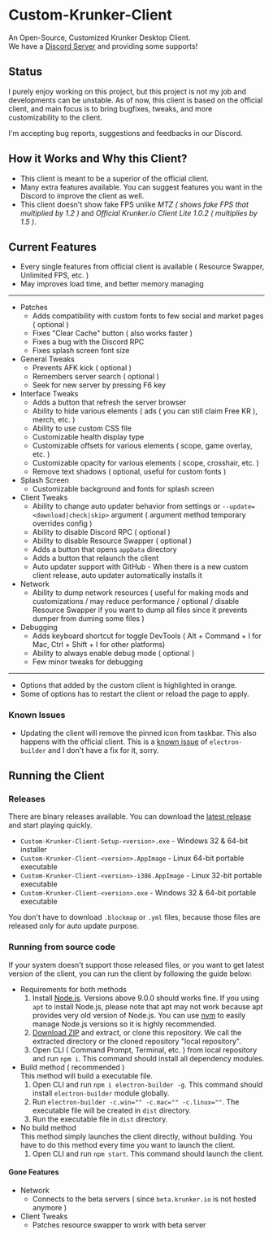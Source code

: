 # Custom-Krunker-Client
An Open-Source, Customized Krunker Desktop Client.  
We have a [Discord Server](https://discord.gg/XmcW7ny) and providing some supports!

## Status
I purely enjoy working on this project, but this project is not my job and developments can be unstable.
As of now, this client is based on the official client, and main focus is to bring bugfixes, tweaks, and more customizability to the client.

I'm accepting bug reports, suggestions and feedbacks in our Discord.

## How it Works and Why this Client?
- This client is meant to be a superior of the official client.
- Many extra features available. You can suggest features you want in the Discord to improve the client as well.
- This client doesn't show fake FPS unlike _MTZ ( shows fake FPS that multiplied by 1.2 )_ and _Official Krunker.io Client Lite 1.0.2 ( multiplies by 1.5 )_.

## Current Features
- Every single features from official client is available ( Resource Swapper, Unlimited FPS, etc. )
- May improves load time, and better memory managing 
---
- Patches
	- Adds compatibility with custom fonts to few social and market pages ( optional )
	- Fixes "Clear Cache" button ( also works faster )
	- Fixes a bug with the Discord RPC
	- Fixes splash screen font size
- General Tweaks
	- Prevents AFK kick ( optional )
	- Remembers server search ( optional )
	- Seek for new server by pressing F6 key
- Interface Tweaks
	- Adds a button that refresh the server browser
	- Ability to hide various elements ( ads ( you can still claim Free KR ), merch, etc. )
	- Ability to use custom CSS file
	- Customizable health display type
	- Customizable offsets for various elements ( scope, game overlay, etc. )
	- Customizable opacity for various elements ( scope, crosshair, etc. )
	- Remove text shadows ( optional, useful for custom fonts )
- Splash Screen
	- Customizable background and fonts for splash screen
- Client Tweaks
	- Ability to change auto updater behavior from settings or `--update=<download|check|skip>` argument ( argument method temporary overrides config )
	- Ability to disable Discord RPC ( optional )
	- Ability to disable Resource Swapper ( optional )
	- Adds a button that opens `appData` directory
	- Adds a button that relaunch the client
	- Auto updater support with GitHub - When there is a new custom client release, auto updater automatically installs it
- Network
	- Ability to dump network resources ( useful for making mods and customizations / may reduce performance / optional / disable Resource Swapper if you want to dump all files since it prevents dumper from duming some files )
- Debugging
	- Adds keyboard shortcut for toggle DevTools ( Alt + Command + I for Mac, Ctrl + Shift + I for other platforms)
	- Ability to always enable debug mode ( optional )
	- Few minor tweaks for debugging
---
- Options that added by the custom client is highlighted in orange.
- Some of options has to restart the client or reload the page to apply.

### Known Issues
- Updating the client will remove the pinned icon from taskbar. This also happens with the official client. This is a [known issue](https://github.com/electron-userland/electron-builder/issues/2514) of `electron-builder` and I don't have a fix for it, sorry.

## Running the Client

### Releases
There are binary releases available. You can download the [latest release](https://github.com/Mixaz017/Custom-Krunker-Client/releases/latest) and start playing quickly.
- `Custom-Krunker-Client-Setup-<version>.exe` - Windows 32 & 64-bit installer
- `Custom-Krunker-Client-<version>.AppImage` - Linux 64-bit portable executable
- `Custom-Krunker-Client-<version>-i386.AppImage` - Linux 32-bit portable executable
- `Custom-Krunker-Client-<version>.exe` - Windows 32 & 64-bit portable executable

You don't have to download `.blockmap` or `.yml` files, because those files are released only for auto update purpose.

### Running from source code
If your system doesn't support those released files, or you want to get latest version of the client, you can run the client by following the guide below: 
- Requirements for both methods
	1. Install [Node.js](https://nodejs.org/en/download/). Versions above 9.0.0 should works fine. If you using `apt` to install Node.js, please note that apt may not work because apt provides very old version of Node.js. You can use [nvm](https://github.com/nvm-sh/nvm) to easily manage Node.js versions so it is highly recommended.
	2. [Download ZIP](https://github.com/Mixaz017/Custom-Krunker-Client/archive/master.zip) and extract, or clone this repository. We call the extracted directory or the cloned repository "local repository".
	3. Open CLI ( Command Prompt, Terminal, etc. ) from local repository and run `npm i`. This command should install all dependency modules.
- Build method ( recommended )  
	This method will build a executable file.
	1. Open CLI and run `npm i electron-builder -g`. This command should install `electron-builder` module globally.
	2. Run `electron-builder -c.win="" -c.mac="" -c.linux=""`. The executable file will be created in `dist` directory.
	3. Run the executable file in `dist` directory.
- No build method  
	This method simply launches the client directly, without building. You have to do this method every time you want to launch the client.
	1. Open CLI and run `npm start`. This command should launch the client.

#### Gone Features
- Network
	- Connects to the beta servers ( since `beta.krunker.io` is not hosted anymore )
- Client Tweaks
	- Patches resource swapper to work with beta server